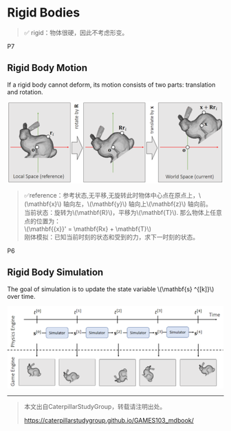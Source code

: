 # Rigid Bodies    

> &#x2705; rigid：物体很硬，因此不考虑形变。  

P7   
## Rigid Body Motion  


If a rigid body cannot deform, its motion consists of two parts: translation and rotation.   


![](./assets/03-2.png)     


> &#x2705;reference：参考状态,无平移,无旋转此时物体中心点在原点上，\\(\mathbf{x}\\) 轴向左，\\(\mathbf{y}\\) 轴向上\\(\mathbf{z}\\) 轴向前。   
当前状态：旋转为\\(\mathbf{R}\\)，平移为\\(\mathbf{T}\\). 那么物体上任意点的位置为：   
\\(\mathbf{{x}}' = \mathbf{Rx} + \mathbf{T}\\)    
刚体模拟：已知当前时刻的状态和受到的力，求下一时刻的状态。     

P6  
## Rigid Body Simulation   

The goal of simulation is to update the state variable \\(\mathbf{s} ^{[k]}\\) over time.     


![](./assets/03-1.png)     

---------------------------------------
> 本文出自CaterpillarStudyGroup，转载请注明出处。
>
> https://caterpillarstudygroup.github.io/GAMES103_mdbook/
